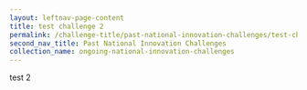 ```yaml
---
layout: leftnav-page-content
title: test challenge 2
permalink: /challenge-title/past-national-innovation-challenges/test-challenge-8
second_nav_title: Past National Innovation Challenges
collection_name: ongoing-national-innovation-challenges
---
```


test 2
